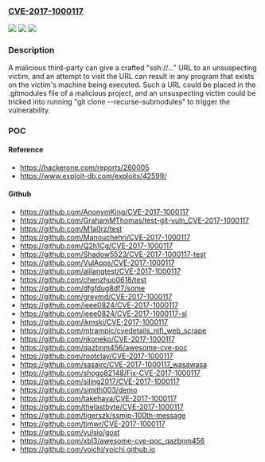 ### [CVE-2017-1000117](https://cve.mitre.org/cgi-bin/cvename.cgi?name=CVE-2017-1000117)
![](https://img.shields.io/static/v1?label=Product&message=n%2Fa&color=blue)
![](https://img.shields.io/static/v1?label=Version&message=n%2Fa&color=blue)
![](https://img.shields.io/static/v1?label=Vulnerability&message=n%2Fa&color=brighgreen)

### Description

A malicious third-party can give a crafted "ssh://..." URL to an unsuspecting victim, and an attempt to visit the URL can result in any program that exists on the victim's machine being executed. Such a URL could be placed in the .gitmodules file of a malicious project, and an unsuspecting victim could be tricked into running "git clone --recurse-submodules" to trigger the vulnerability.

### POC

#### Reference
- https://hackerone.com/reports/260005
- https://www.exploit-db.com/exploits/42599/

#### Github
- https://github.com/AnonymKing/CVE-2017-1000117
- https://github.com/GrahamMThomas/test-git-vuln_CVE-2017-1000117
- https://github.com/M1a0rz/test
- https://github.com/Manouchehri/CVE-2017-1000117
- https://github.com/Q2h1Cg/CVE-2017-1000117
- https://github.com/Shadow5523/CVE-2017-1000117-test
- https://github.com/VulApps/CVE-2017-1000117
- https://github.com/alilangtest/CVE-2017-1000117
- https://github.com/chenzhuo0618/test
- https://github.com/dfgfdug8df7/some
- https://github.com/greymd/CVE-2017-1000117
- https://github.com/ieee0824/CVE-2017-1000117
- https://github.com/ieee0824/CVE-2017-1000117-sl
- https://github.com/ikmski/CVE-2017-1000117
- https://github.com/mtrampic/cvedetails_nifi_web_scrape
- https://github.com/nkoneko/CVE-2017-1000117
- https://github.com/qazbnm456/awesome-cve-poc
- https://github.com/rootclay/CVE-2017-1000117
- https://github.com/sasairc/CVE-2017-1000117_wasawasa
- https://github.com/shogo82148/Fix-CVE-2017-1000117
- https://github.com/siling2017/CVE-2017-1000117
- https://github.com/simith003/demo
- https://github.com/takehaya/CVE-2017-1000117
- https://github.com/thelastbyte/CVE-2017-1000117
- https://github.com/tigerszk/ssmjp-100th-message
- https://github.com/timwr/CVE-2017-1000117
- https://github.com/vulsio/gost
- https://github.com/xbl3/awesome-cve-poc_qazbnm456
- https://github.com/yoichi/yoichi.github.io

